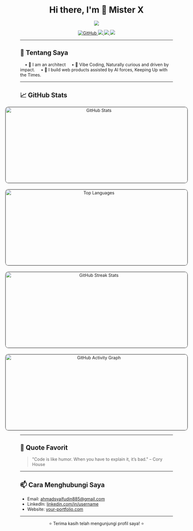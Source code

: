 <h1 align="center">Hi there, I'm 👋 Mister X</h1>

<p align="center">
  <img src="https://readme-typing-svg.herokuapp.com?font=Fira+Code&size=22&pause=1000&center=true&vCenter=true&width=700&lines=🌱+I+am+a+person+who+loves+to+learn.;I+am+not+into+coding,+but+I+really+enjoy+it." />
</p>



<p align="center">
  <a href="https://github.com/username">
    <img src="https://img.shields.io/github/followers/username?label=Follow&style=social" alt="GitHub" />
  </a>
  <a href="mailto:emailkamu@gmail.com">
    <img src="https://img.shields.io/badge/email-emailkamu@gmail.com-red" />
  </a>
  <a href="https://www.linkedin.com/in/username">
    <img src="https://img.shields.io/badge/LinkedIn-username-blue?logo=linkedin" />
  </a>
  <a href="https://your-portfolio.com">
    <img src="https://img.shields.io/badge/Portfolio-Visit-green?logo=firefox" />
  </a>
</p>

---

## 🚀 Tentang Saya
&nbsp;&nbsp;&nbsp;&nbsp;• 👷 I am an architect 
&nbsp;&nbsp;&nbsp;&nbsp;• 🌱 Vibe Coding, Naturally curious and driven by impact.
&nbsp;&nbsp;&nbsp;&nbsp;• 🌱 I build web products assisted by AI forces, Keeping Up with the Times.

---

## 📈 GitHub Stats

<div align="center" style="display: flex; flex-direction: column; align-items: center; gap: 20px;">

  <div style="width: 600px; height: 250px; border: 1px solid #333; border-radius: 10px; overflow: hidden;">
    <img src="https://github-readme-stats.vercel.app/api?username=123syaifudin&show_icons=true&hide_title=true&count_private=true&hide=prs&theme=merko&hide_border=true" alt="GitHub Stats" width="100%" height="100%" />
  </div>

  <div style="width: 600px; height: 250px; border: 1px solid #333; border-radius: 10px; overflow: hidden;">
    <img src="https://github-readme-stats.vercel.app/api/top-langs/?username=123syaifudin&langs_count=6&layout=compact&theme=merko&hide_border=true" alt="Top Languages" width="100%" height="100%" />
  </div>

  <div style="width: 600px; height: 250px; border: 1px solid #333; border-radius: 10px; overflow: hidden;">
    <img src="https://github-readme-streak-stats.herokuapp.com/?user=123syaifudin&theme=merko&hide_border=true" alt="GitHub Streak Stats" width="100%" height="100%" />
  </div>

  <div style="width: 600px; height: 250px; border: 1px solid #333; border-radius: 10px; overflow: hidden;">
    <img src="https://github-readme-activity-graph.cyclic.app/graph?username=123syaifudin&theme=merko&hide_border=true" alt="GitHub Activity Graph" width="100%" height="100%" />
  </div>

</div>

---

## 📝 Quote Favorit

> "Code is like humor. When you have to explain it, it’s bad." – Cory House

---

## 📫 Cara Menghubungi Saya

- Email: ahmadsyaifudin885@gmail.com
- LinkedIn: [linkedin.com/in/username](https://linkedin.com/in/username)
- Website: [your-portfolio.com](miseterx.web,id)

---

<p align="center">⭐️ Terima kasih telah mengunjungi profil saya! ⭐️</p>
